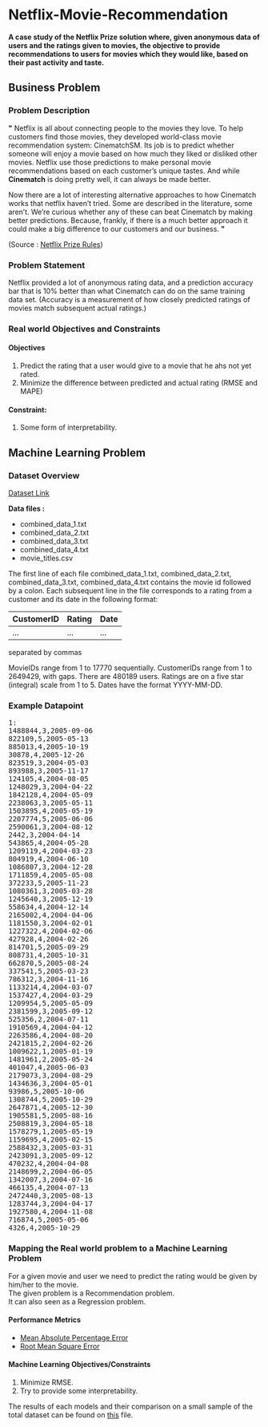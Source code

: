 # Netflix-Movie-Recommendation
**A case study of the Netflix Prize solution where, given anonymous data of users and the ratings given to movies, the objective to provide recommendations to users for movies which they would like, based on their past activity and taste.**


## Business Problem

### Problem Description

**"** Netflix is all about connecting people to the movies they love. To help customers find those movies, they developed world-class movie recommendation system: CinematchSM. Its job is to predict whether someone will enjoy a movie based on how much they liked or disliked other movies. Netflix use those predictions to make personal movie recommendations based on each customer’s unique tastes. And while **Cinematch** is doing pretty well, it can always be made better.

Now there are a lot of interesting alternative approaches to how Cinematch works that netflix haven’t tried. Some are described in the literature, some aren’t. We’re curious whether any of these can beat Cinematch by making better predictions. Because, frankly, if there is a much better approach it could make a big difference to our customers and our business. **"**

(Source : [Netflix Prize Rules](https://www.netflixprize.com/rules.html))

### Problem Statement

Netflix provided a lot of anonymous rating data, and a prediction accuracy bar that is 10% better than what Cinematch can do on the same training data set. (Accuracy is a measurement of how closely predicted ratings of movies match subsequent actual ratings.) 

### Real world Objectives and Constraints

#### Objectives
1. Predict the rating that a user would give to a movie that he ahs not yet rated.
2. Minimize the difference between predicted and actual rating (RMSE and MAPE)


#### Constraint:
1. Some form of interpretability.

## Machine Learning Problem

### Dataset Overview

[Dataset Link](https://www.kaggle.com/netflix-inc/netflix-prize-data/data)

**Data files :**

* combined_data_1.txt 
* combined_data_2.txt 
* combined_data_3.txt 
* combined_data_4.txt 
* movie_titles.csv

The first line of each file combined_data_1.txt, combined_data_2.txt, combined_data_3.txt, combined_data_4.txt contains the movie id followed by a colon. Each subsequent line in the file corresponds to a rating from a customer and its date in the following format:

| CustomerID | Rating | Date |
|------------| ------ | ---- |
|    ...     |  ...   |  ... |

separated by commas

MovieIDs range from 1 to 17770 sequentially.
CustomerIDs range from 1 to 2649429, with gaps. There are 480189 users.
Ratings are on a five star (integral) scale from 1 to 5.
Dates have the format YYYY-MM-DD.

### Example Datapoint

<pre>
1:
1488844,3,2005-09-06
822109,5,2005-05-13
885013,4,2005-10-19
30878,4,2005-12-26
823519,3,2004-05-03
893988,3,2005-11-17
124105,4,2004-08-05
1248029,3,2004-04-22
1842128,4,2004-05-09
2238063,3,2005-05-11
1503895,4,2005-05-19
2207774,5,2005-06-06
2590061,3,2004-08-12
2442,3,2004-04-14
543865,4,2004-05-28
1209119,4,2004-03-23
804919,4,2004-06-10
1086807,3,2004-12-28
1711859,4,2005-05-08
372233,5,2005-11-23
1080361,3,2005-03-28
1245640,3,2005-12-19
558634,4,2004-12-14
2165002,4,2004-04-06
1181550,3,2004-02-01
1227322,4,2004-02-06
427928,4,2004-02-26
814701,5,2005-09-29
808731,4,2005-10-31
662870,5,2005-08-24
337541,5,2005-03-23
786312,3,2004-11-16
1133214,4,2004-03-07
1537427,4,2004-03-29
1209954,5,2005-05-09
2381599,3,2005-09-12
525356,2,2004-07-11
1910569,4,2004-04-12
2263586,4,2004-08-20
2421815,2,2004-02-26
1009622,1,2005-01-19
1481961,2,2005-05-24
401047,4,2005-06-03
2179073,3,2004-08-29
1434636,3,2004-05-01
93986,5,2005-10-06
1308744,5,2005-10-29
2647871,4,2005-12-30
1905581,5,2005-08-16
2508819,3,2004-05-18
1578279,1,2005-05-19
1159695,4,2005-02-15
2588432,3,2005-03-31
2423091,3,2005-09-12
470232,4,2004-04-08
2148699,2,2004-06-05
1342007,3,2004-07-16
466135,4,2004-07-13
2472440,3,2005-08-13
1283744,3,2004-04-17
1927580,4,2004-11-08
716874,5,2005-05-06
4326,4,2005-10-29
</pre>

### Mapping the Real world problem to a Machine Learning Problem

For a given movie and user we need to predict the rating would be given by him/her to the movie.  
The given problem is a Recommendation problem.  
It can also seen as a Regression problem.

#### Performance Metrics

* [Mean Absolute Percentage Error](https://en.wikipedia.org/wiki/Mean_absolute_percentage_error)
* [Root Mean Square Error](https://en.wikipedia.org/wiki/Root-mean-square_deviation)

#### **Machine Learning Objectives/Constraints**

1. Minimize RMSE.
2. Try to provide some interpretability.


The results of each models and their comparison on a small sample of the total dataset can be found on [this](small_sample_results.csv) file.

